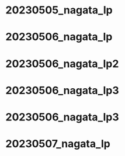 # 20230505_nagata_lp
# 20230506_nagata_lp
# 20230506_nagata_lp2
# 20230506_nagata_lp3
# 20230506_nagata_lp3
# 20230507_nagata_lp
